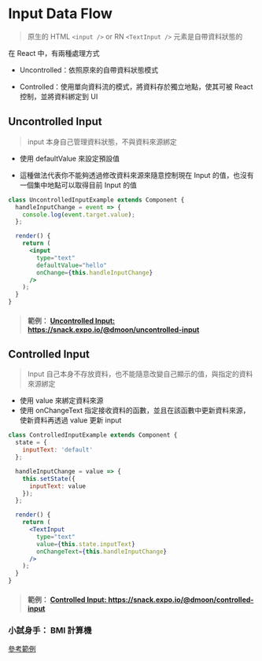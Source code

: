 # Input Data Flow

> 原生的 HTML `<input />` or RN `<TextInput />`
> 元素是自帶資料狀態的

在 React 中，有兩種處理方式

- Uncontrolled：依照原來的自帶資料狀態模式

- Controlled：使用單向資料流的模式，將資料存於獨立地點，使其可被 React 控制，並將資料綁定到 UI

## Uncontrolled Input

> input 本身自己管理資料狀態，不與資料來源綁定

- 使用 defaultValue 來設定預設值

- 這種做法代表你不能夠透過修改資料來源來隨意控制現在 Input 的值，也沒有一個集中地點可以取得目前 Input 的值

```jsx
class UncontrolledInputExample extends Component {
  handleInputChange = event => {
    console.log(event.target.value);
  };

  render() {
    return (
      <input
        type="text"
        defaultValue="hello"
        onChange={this.handleInputChange}
      />
    );
  }
}
```

> #### 範例： [Uncontrolled Input: <https://snack.expo.io/@dmoon/uncontrolled-input>](https://snack.expo.io/@dmoon/uncontrolled-input)

## Controlled Input

> Input 自己本身不存放資料，也不能隨意改變自己顯示的值，與指定的資料來源綁定

- 使用 value 來綁定資料來源
- 使用 onChangeText 指定接收資料的函數，並且在該函數中更新資料來源，使新資料再透過 value 更新 input

```jsx
class ControlledInputExample extends Component {
  state = {
    inputText: 'default'
  };

  handleInputChange = value => {
    this.setState({
      inputText: value
    });
  };

  render() {
    return (
      <TextInput
        type="text"
        value={this.state.inputText}
        onChangeText={this.handleInputChange}
      />
    );
  }
}
```

> #### 範例： [Controlled Input: <https://snack.expo.io/@dmoon/controlled-input>](https://snack.expo.io/@dmoon/controlled-input)

### 小試身手： BMI 計算機

[參考範例](https://snack.expo.io/@dmoon/bmi)
